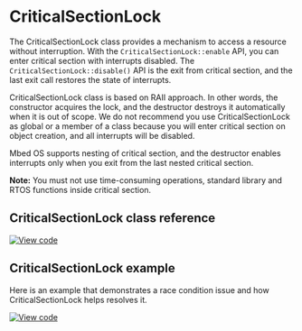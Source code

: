# CriticalSectionLock

The CriticalSectionLock class provides a mechanism to access a resource without interruption. With the `CriticalSectionLock::enable` API, you can enter critical section with interrupts disabled. The `CriticalSectionLock::disable()` API is the exit from critical section, and the last exit call restores the state of interrupts.

CriticalSectionLock class is based on RAII approach. In other words, the constructor acquires the lock, and the destructor destroys it automatically when it is out of scope. We do not recommend you use CriticalSectionLock as global or a member of a class because you will enter critical section on object creation, and all interrupts will be disabled.

Mbed OS supports nesting of critical section, and the destructor enables interrupts only when you exit from the last nested critical section.

<span class="notes">**Note:** You must not use time-consuming operations, standard library and RTOS functions inside critical section.</span>

## CriticalSectionLock class reference

[![View code](https://www.mbed.com/embed/?type=library)](https://os.mbed.com/docs/mbed-os/v6.13/mbed-os-api-doxy/classmbed_1_1_critical_section_lock.html)

## CriticalSectionLock example

Here is an example that demonstrates a race condition issue and how CriticalSectionLock helps resolves it.

[![View code](https://www.mbed.com/embed/?url=https://github.com/ARMmbed/mbed-os-snippet-CriticalSectionLock_ex_1/tree/v6.13)](https://github.com/ARMmbed/mbed-os-snippet-CriticalSectionLock_ex_1/blob/v6.13/main.cpp)
